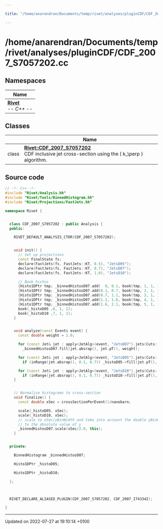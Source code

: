 ```yaml
---

title: "/home/anarendran/Documents/temp/rivet/analyses/pluginCDF/CDF_2007_S7057202.cc"

---
```


# /home/anarendran/Documents/temp/rivet/analyses/pluginCDF/CDF_2007_S7057202.cc



## Namespaces

| Name           |
| -------------- |
| **[Rivet](http://example.org/namespaces/namespacerivet/)** <br>-*- C++ -*-  |

## Classes

|                | Name           |
| -------------- | -------------- |
| class | **[Rivet::CDF_2007_S7057202](http://example.org/classes/classrivet_1_1cdf__2007__s7057202/)** <br>CDF inclusive jet cross-section using the \( k_\perp \) algorithm.  |




## Source code

```cpp
// -*- C++ -*-
#include "Rivet/Analysis.hh"
#include "Rivet/Tools/BinnedHistogram.hh"
#include "Rivet/Projections/FastJets.hh"

namespace Rivet {


  class CDF_2007_S7057202 : public Analysis {
  public:

    RIVET_DEFAULT_ANALYSIS_CTOR(CDF_2007_S7057202);


    void init() {
      // Set up projections
      const FinalState fs;
      declare(FastJets(fs, FastJets::KT, 0.5), "JetsD05");
      declare(FastJets(fs, FastJets::KT, 0.7), "JetsD07");
      declare(FastJets(fs, FastJets::KT, 1.0), "JetsD10");

      // Book histos
      {Histo1DPtr tmp; _binnedHistosD07.add(  0, 0.1, book(tmp, 1, 1, 1));}
      {Histo1DPtr tmp; _binnedHistosD07.add(0.1, 0.7, book(tmp, 2, 1, 1));}
      {Histo1DPtr tmp; _binnedHistosD07.add(0.7, 1.1, book(tmp, 3, 1, 1));}
      {Histo1DPtr tmp; _binnedHistosD07.add(1.1, 1.6, book(tmp, 4, 1, 1));}
      {Histo1DPtr tmp; _binnedHistosD07.add(1.6, 2.1, book(tmp, 5, 1, 1));}
      book(_histoD05 ,6, 1, 1);
      book(_histoD10 ,7, 1, 1);
    }


    void analyze(const Event& event) {
      const double weight = 1.0;

      for (const Jet& jet : apply<JetAlg>(event, "JetsD07").jets(Cuts::pT > 54*GeV))
        _binnedHistosD07.fill(jet.absrap(), jet.pT(), weight);

      for (const Jet& jet : apply<JetAlg>(event, "JetsD05").jets(Cuts::pT > 54*GeV))
        if (inRange(jet.absrap(), 0.1, 0.7)) _histoD05->fill(jet.pT(), weight);

      for (const Jet& jet : apply<JetAlg>(event, "JetsD10").jets(Cuts::pT > 54*GeV))
        if (inRange(jet.absrap(), 0.1, 0.7)) _histoD10->fill(jet.pT(), weight);
    }


    // Normalise histograms to cross-section
    void finalize() {
      const double xSec = crossSectionPerEvent()/nanobarn;

      scale(_histoD05, xSec);
      scale(_histoD10, xSec);
      // scale to xSec/yBinWidth and take into account the double yBinWidth due
      // to the absolute value of y
      _binnedHistosD07.scale(xSec/2.0, this);
    }


  private:

    BinnedHistogram _binnedHistosD07;

    Histo1DPtr _histoD05;

    Histo1DPtr _histoD10;

  };



  RIVET_DECLARE_ALIASED_PLUGIN(CDF_2007_S7057202, CDF_2007_I743342);

}
```


-------------------------------

Updated on 2022-07-27 at 19:10:14 +0100

